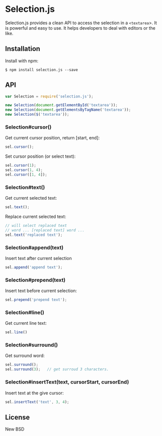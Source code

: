 # Selection.js

Selection.js provides a clean API to access the selection in a `<textarea`>. It is powerful and
easy to use. It helps developers to deal with editors or the like.

## Installation

Install with npm:

    $ npm install selection.js --save


## API

```js
var Selection = require('selection.js');

new Selection(document.getElementById('textarea'));
new Selection(document.getElementsByTagName('textarea'));
new Selection($('textarea'));
```

### Selection#cursor()

Get current cursor position, return [start, end]:

```javascript
sel.cursor();
```

Set cursor position (or select text):

```javascript
sel.cursor(1);
sel.cursor(1, 4);
sel.cursor([1, 4]);
```

### Selection#text()

Get current selected text:

```javascript
sel.text();
```

Replace current selected text:

```javascript
// will select replaced text
// word ... [replaced text] word ...
sel.text('replaced text');
```

### Selection#append(text)

Insert text after current selection

```javascript
sel.append('append text');
```

### Selection#prepend(text)

Insert text before current selection:

```javascript
sel.prepend('prepend text');
```

### Selection#line()

Get current line text:

```javascript
sel.line()
```

### Selection#surround()

Get surround word:

```javascript
sel.surround();
sel.surround(3);   // get surroud 3 characters.
```

### Selection#insertText(text, cursorStart, cursorEnd)

Insert text at the give cursor:

```javascript
sel.insertText('text', 3, 4);
```

## License

New BSD
